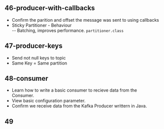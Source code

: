 ## 46-producer-with-callbacks
- Confirm the parition and offset the message was sent to using callbacks
- Sticky Partitioner - Behaviour  
-- Batching, improves performance. `partitioner.class`

## 47-producer-keys
- Send not null keys to topic
- Same Key = Same partition

## 48-consumer
- Learn how to write a basic consumer to recieve data from the Consumer.
- View basic configuration parameter.
- Confirm we receive data from the Kafka Producer writtern in Java.

## 49